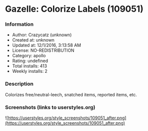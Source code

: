 # Gazelle: Colorize Labels (109051)

### Information
- Author: Crazycatz (unknown)
- Created at: unknown
- Updated at: 12/1/2016, 3:13:58 AM
- License: NO-REDISTRIBUTION
- Category: apollo
- Rating: undefined
- Total installs: 413
- Weekly installs: 2


### Description
Colorizes free/neutral-leech, snatched items, reported items, etc.


### Screenshots (links to userstyles.org)
![https://userstyles.org/style_screenshots/109051_after.png](https://userstyles.org/style_screenshots/109051_after.png)


